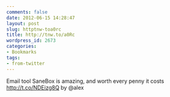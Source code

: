 ```yaml
---
comments: false
date: 2012-06-15 14:28:47
layout: post
slug: httptnw-toa0rc
title: http://tnw.to/a0Rc
wordpress_id: 2673
categories:
- Bookmarks
tags:
- from-twitter
---
```


Email tool SaneBox is amazing, and worth every penny it costs http://t.co/NDEizg8Q by @alex

